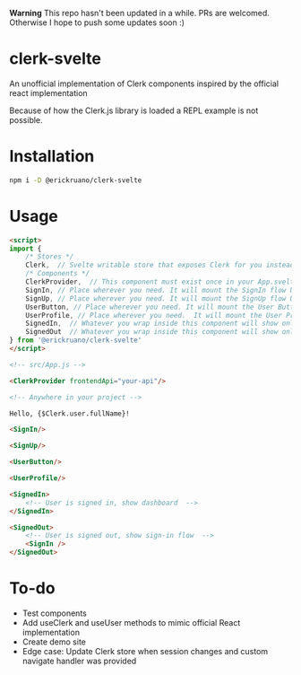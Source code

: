 **Warning** This repo hasn't been updated in a while.  PRs are welcomed.  Otherwise I hope to push some updates soon :)

# clerk-svelte

An unofficial implementation of Clerk components inspired by the official react implementation

Because of how the Clerk.js library is loaded a REPL example is not possible.

# Installation

```bash
npm i -D @erickruano/clerk-svelte
```

# Usage

```html
<script>
import { 
    /* Stores */
    Clerk,  // Svelte writable store that exposes Clerk for you instead of using window
    /* Components */
    ClerkProvider,  // This component must exist once in your App.svelte or equivalent.  This is the one that loads Clerk.js
    SignIn, // Place wherever you need. It will mount the SignIn flow UI
    SignUp, // Place wherever you need. It will mount the SignUp flow UI
    UserButton, // Place wherever you need. It will mount the User Button UI
    UserProfile, // Place wherever you need.  It will mount the User Profile UI
    SignedIn,  // Whatever you wrap inside this component will show only if a session exists in Clerk
    SignedOut  // Whatever you wrap inside this component will show only if no session exists in Clerk
} from '@erickruano/clerk-svelte'
</script>

<!-- src/App.js -->

<ClerkProvider frontendApi="your-api"/>

<!-- Anywhere in your project -->

Hello, {$Clerk.user.fullName}!

<SignIn/>

<SignUp/>

<UserButton/>

<UserProfile/>

<SignedIn>
    <!-- User is signed in, show dashboard  -->
</SignedIn>

<SignedOut>
    <!-- User is signed out, show sign-in flow  -->
    <SignIn />
</SignedOut>

```

# To-do

- Test components
- Add useClerk and useUser methods to mimic official React implementation
- Create demo site
- Edge case: Update Clerk store when session changes and custom navigate handler was provided
